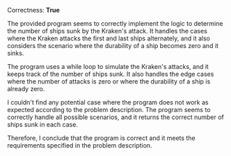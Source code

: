 Correctness: **True**

The provided program seems to correctly implement the logic to determine the number of ships sunk by the Kraken's attack. It handles the cases where the Kraken attacks the first and last ships alternately, and it also considers the scenario where the durability of a ship becomes zero and it sinks.

The program uses a while loop to simulate the Kraken's attacks, and it keeps track of the number of ships sunk. It also handles the edge cases where the number of attacks is zero or where the durability of a ship is already zero.

I couldn't find any potential case where the program does not work as expected according to the problem description. The program seems to correctly handle all possible scenarios, and it returns the correct number of ships sunk in each case.

Therefore, I conclude that the program is correct and it meets the requirements specified in the problem description.